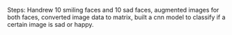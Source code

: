 Steps:
Handrew 10 smiling faces and 10 sad faces, 
augmented images for both faces, 
converted image data to matrix,
built a cnn model to classify if a certain image is sad or happy.

